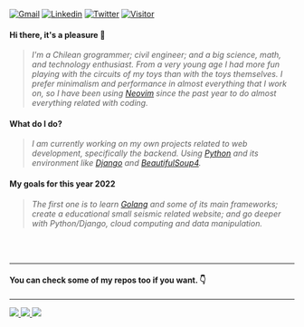    <a href="mailto:scardenasb@gmail.com">![Gmail](https://img.shields.io/twitter/url?label=Gmail&logo=Gmail&style=social&url=https%3A%2F%2Fmailto%3Ascardenasb%40gmail.com)</a>
   <a href="https://www.linkedin.com/in/sebasti%C3%A1n-c%C3%A1rdenas/">![Linkedin](https://img.shields.io/twitter/url?label=Linkedin&logo=LinkedIn&style=social&url=https%3A%2F%2Fwww.linkedin.com%2Fin%2Fsebasti%25C3%25A1n-c%25C3%25A1rdenas%2F)</a>
   <a href="https://twitter.com/secardena">![Twitter](https://img.shields.io/twitter/url?label=Twitter&style=social&url=https%3A%2F%2Ftwitter.com%2FBadillaCardenas)</a>
   <a href="https://www.github.com/scardenasb">![Visitor](https://visitor-badge.laobi.icu/badge?page_id=scardenas.scardenasb)</a>
  
#### **Hi there, it's a pleasure 👋**
  > *I'm a Chilean grogrammer; civil engineer; and a big science, math, and technology enthusiast. From a very young age I had more fun playing with the circuits of my toys than with the toys themselves. I prefer minimalism and performance in almost everything that I work on, so I have been using [Neovim](https://www.github.com/neovim) since the past year to do almost everything related with coding.*
  
#### **What do I do?**
  > *I am currently working on my own projects related to web development, specifically the backend. Using [Python](https://www.python.org) and its environment like [Django](https://www.github.com/Django) and [BeautifulSoup4](https://www.crummy.com/software/BeautifulSoup/bs4/doc/).*
  
#### **My goals for this year 2022**
  > *The first one is to learn [Golang](https://www.go.dev) and some of its main frameworks; create a educational small seismic related website; and go deeper with Python/Django, cloud computing and data manipulation.*

<br></br>

---
#### **You can check some of my repos too if you want. 👇**
---
  <div>
     <a href="https://github.com/scardenasb/web-scrapper-in">
       <img src="https://github-readme-stats.vercel.app/api/pin/?username=scardenasb&repo=web-scrapper-in&theme=dracula"/>
     </a>
     <a href="https://github.com/scardenasb/url-shortener">
       <img src="https://github-readme-stats.vercel.app/api/pin/?username=scardenasb&repo=url-shortener&theme=dracula"/>
     </a>
     <a href="https://github.com/scardenasb/converter">
       <img src="https://github-readme-stats.vercel.app/api/pin/?username=scardenasb&repo=converter&theme=dracula"/>
     </a>
  </div>
